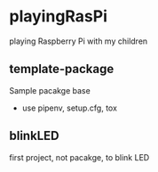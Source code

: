 # playingRasPi
playing Raspberry Pi with my children

## template-package

 Sample pacakge base
 - use pipenv, setup.cfg, tox

 ## blinkLED

 first project, not pacakge, to blink LED
